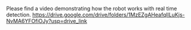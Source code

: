 Please find a video demonstrating how the robot works with real time detection.
https://drive.google.com/drive/folders/1MzEZgAHeafqIlLuKjs-NvMA6YFOfiOJy?usp=drive_link
